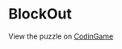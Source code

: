 # BlockOut
View the puzzle on [CodinGame](https://www.codingame.com/contribute/view/5774f141c59462b06e77d826d14d052d7966)
